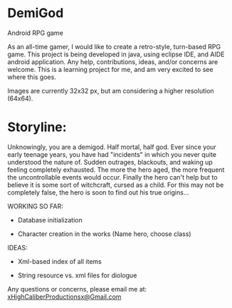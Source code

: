 DemiGod
=======

Android RPG game


 As an all-time gamer, I would like to create a retro-style, 
 turn-based RPG game. This project is being developed in java, using
 eclipse IDE, and AIDE android application. Any help, contributions,
 ideas, and/or concerns are welcome. This is a learning project for me,
 and am very excited to see where this goes.
 
 Images are currently 32x32 px, but am considering a higher resolution (64x64). 
 

Storyline:
=========

Unknowingly, you are a demigod. Half mortal, half god. Ever since your early teenage years, you have had "incidents" 
in which you never quite understood the nature of. Sudden outrages, blackouts, and waking up feeling completely exhausted.
The more the hero aged, the more frequent the uncontrollable events would occur. Finally the hero can't help but to believe
it is some sort of witchcraft, cursed as a child. For this may not be completely false, the hero is soon to find out his
true origins...
 
 
 WORKING SO FAR:
 
 * Database initialization
 
 * Character creation in the works (Name hero, choose class)
 
 IDEAS:
 
 * Xml-based index of all items
 
 * String resource vs. xml files for diologue
 
 
 
 Any questions or concerns, please email me at: 
 xHighCaliberProductionsx@Gmail.com
